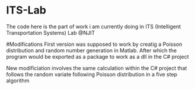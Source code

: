 # ITS-Lab
The code here is the part of work i am currently doing in ITS (Intelligent Transportation Systems) Lab @NJIT

#Modifications
First version was supposed to work by creatig a Poisson distribution and random number generation in Matlab. After which the program would be exported as a package to work as a dll in the C# project

New modificiation involves the same calculation within the C# project that follows the random variate following Poisson distribution in a five step algorithm 
